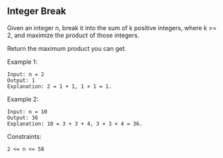 ## Integer Break

Given an integer n, break it into the sum of k positive integers, where k >= 2, and maximize the product of those integers.

Return the maximum product you can get.

Example 1:

```
Input: n = 2
Output: 1
Explanation: 2 = 1 + 1, 1 × 1 = 1.
```

Example 2:

```
Input: n = 10
Output: 36
Explanation: 10 = 3 + 3 + 4, 3 × 3 × 4 = 36.
```

Constraints:

```
2 <= n <= 58
```
